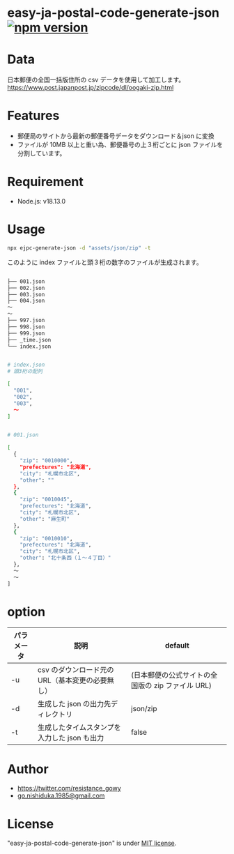 # easy-ja-postal-code-generate-json [![npm version](https://img.shields.io/npm/v/easy-ja-postal-code-generate-json.svg?style=flat)](https://www.npmjs.com/package/easy-ja-postal-code-generate-json)

# Data

日本郵便の全国一括版住所の csv データを使用して加工します。<br>
<a href="https://www.post.japanpost.jp/zipcode/dl/oogaki-zip.html" target="_blank">https://www.post.japanpost.jp/zipcode/dl/oogaki-zip.html</a>

# Features

- 郵便局のサイトから最新の郵便番号データをダウンロード＆json に変換
- ファイルが 10MB 以上と重い為、郵便番号の上３桁ごとに json ファイルを分割しています。

# Requirement

- Node.js: v18.13.0

# Usage

```bash
npx ejpc-generate-json -d "assets/json/zip" -t
```

このように index ファイルと頭３桁の数字のファイルが生成されます。

```bash

├── 001.json
├── 002.json
├── 003.json
├── 004.json
〜
〜
├── 997.json
├── 998.json
├── 999.json
├── _time.json
└── index.json

```

```bash

# index.json
# 頭3桁の配列

[
  "001",
  "002",
  "003",
  〜
]
```

```bash

# 001.json

[
  {
    "zip": "0010000",
    "prefectures": "北海道",
    "city": "札幌市北区",
    "other": ""
  },
  {
    "zip": "0010045",
    "prefectures": "北海道",
    "city": "札幌市北区",
    "other": "麻生町"
  },
  {
    "zip": "0010010",
    "prefectures": "北海道",
    "city": "札幌市北区",
    "other": "北十条西（１～４丁目）"
  },
  〜
  〜
]
```

# option

| パラメータ | 説明                                             | default                                           |
| ---------- | ------------------------------------------------ | ------------------------------------------------- |
| -u         | csv のダウンロード元の URL（基本変更の必要無し） | (日本郵便の公式サイトの全国版の zip ファイル URL) |
| -d         | 生成した json の出力先ディレクトリ               | json/zip                                          |
| -t         | 生成したタイムスタンプを入力した json も出力     | false                                             |

# Author

- https://twitter.com/resistance_gowy
- go.nishiduka.1985@gmail.com

# License

"easy-ja-postal-code-generate-json" is under [MIT license](https://en.wikipedia.org/wiki/MIT_License).

